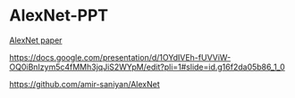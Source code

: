 # AlexNet-PPT

[AlexNet paper](https://papers.nips.cc/paper_files/paper/2012/file/c399862d3b9d6b76c8436e924a68c45b-Paper.pdf)

https://docs.google.com/presentation/d/1OYdIVEh-fUVViW-OQ0iBnIzym5c4fMMh3jqJiS2WYpM/edit?pli=1#slide=id.g16f2da05b86_1_0

https://github.com/amir-saniyan/AlexNet
